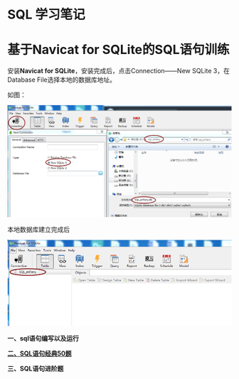 # SQL 学习笔记

# 基于Navicat for SQLite的SQL语句训练

 安装**Navicat for SQLite**，安装完成后，点击Connection——New SQLite 3，在Database File选择本地的数据库地址。
 
 如图：
 
 ![image](https://github.com/Anfany/Python3-Practice/blob/master/sqlite/db.png)
 
 本地数据库建立完成后
 
 ![image](https://github.com/Anfany/Python3-Practice/blob/master/sqlite/db1.png)

**一、sql语句编写以及运行**



**[二、SQL语句经典50题](https://github.com/Anfany/Study-Tips-for-Other-Language-/blob/master/sqlite/%E7%BB%8F%E5%85%B850.md)**

**三、SQL语句进阶题**
